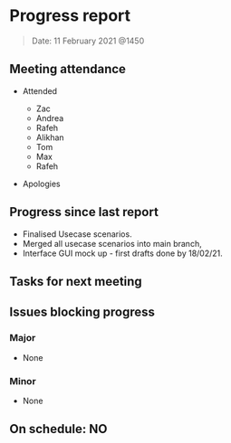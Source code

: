<!-- File name must be Year-Month-Date.md
e.g. 2020-10-12.md -->

<!--One report per week Minimum!-->
# Progress report

> Date: 11 February 2021 @1450
<!--Names of those who attended the meeting, CSV-->
## Meeting attendance

- Attended
  - Zac
  - Andrea
  - Rafeh
  - Alikhan
  - Tom
  - Max
  - Rafeh

- Apologies

## Progress since last report
<!--What have you done ?-->
<!--Single line bullet point-->

- Finalised Usecase scenarios.
- Merged all usecase scenarios into main branch,
- Interface GUI mock up - first drafts done by 18/02/21.

## Tasks for next meeting
<!--What will you do before the next?-->
<!--Single line bullet point-->

## Issues blocking progress

### Major

- None

### Minor

- None

<!--Pick one-->
<!--## On schedule: YES-->
<!--## On schedule: NO-->

## On schedule: NO
